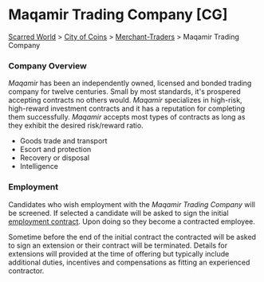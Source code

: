 # Maqamir Trading Company [CG]

[Scarred World](./scarred-world.md) > [City of Coins](./city-of-coins.md) > [Merchant-Traders](./merchant-traders.md) > Maqamir Trading Company

### Company Overview
*Maqamir* has been an independently owned, licensed and bonded trading company for twelve centuries. Small by most standards, it's prospered accepting contracts no others would. *Maqamir* specializes in high-risk, high-reward investment contracts and it has a reputation for completing them successfully. *Maqamir* accepts most types of contracts as long as they exhibit the desired risk/reward ratio.
* Goods trade and transport
* Escort and protection
* Recovery or disposal
* Intelligence

### Employment
Candidates who wish employment with the *Maqamir Trading Company* will be screened. If selected a candidate will be asked to sign the initial [employment contract](./contract.md). Upon doing so they become a contracted employee.

Sometime before the end of the initial contract the contracted will be asked to sign an extension or their contract will be terminated. Details for extensions will provided at the time of offering but typically include additional duties, incentives and compensations as fitting an experienced contractor.
